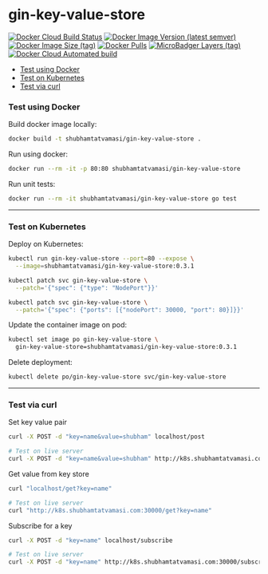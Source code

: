 # gin-key-value-store

[![Docker Cloud Build Status](https://img.shields.io/docker/cloud/build/shubhamtatvamasi/gin-key-value-store)](https://hub.docker.com/r/shubhamtatvamasi/gin-key-value-store)
[![Docker Image Version (latest semver)](https://img.shields.io/docker/v/shubhamtatvamasi/gin-key-value-store?sort=semver)](https://hub.docker.com/r/shubhamtatvamasi/gin-key-value-store)
[![Docker Image Size (tag)](https://img.shields.io/docker/image-size/shubhamtatvamasi/gin-key-value-store/latest)](https://hub.docker.com/r/shubhamtatvamasi/gin-key-value-store)
[![Docker Pulls](https://img.shields.io/docker/pulls/shubhamtatvamasi/gin-key-value-store)](https://hub.docker.com/r/shubhamtatvamasi/gin-key-value-store)
[![MicroBadger Layers (tag)](https://img.shields.io/microbadger/layers/shubhamtatvamasi/gin-key-value-store/latest)](https://hub.docker.com/r/shubhamtatvamasi/gin-key-value-store)
[![Docker Cloud Automated build](https://img.shields.io/docker/cloud/automated/shubhamtatvamasi/gin-key-value-store)](https://hub.docker.com/r/shubhamtatvamasi/gin-key-value-store)

- [Test using Docker](#test-using-docker)
- [Test on Kubernetes](#test-on-kubernetes)
- [Test via curl](#test-via-curl)

### Test using Docker

Build docker image locally:
```bash
docker build -t shubhamtatvamasi/gin-key-value-store .
```

Run using docker:
```bash
docker run --rm -it -p 80:80 shubhamtatvamasi/gin-key-value-store
```

Run unit tests:
```bash
docker run --rm -it shubhamtatvamasi/gin-key-value-store go test
```

---

### Test on Kubernetes

Deploy on Kubernetes:
```bash
kubectl run gin-key-value-store --port=80 --expose \
  --image=shubhamtatvamasi/gin-key-value-store:0.3.1

kubectl patch svc gin-key-value-store \
  --patch='{"spec": {"type": "NodePort"}}'

kubectl patch svc gin-key-value-store \
  --patch='{"spec": {"ports": [{"nodePort": 30000, "port": 80}]}}'
```

Update the container image on pod:
```bash
kubectl set image po gin-key-value-store \
  gin-key-value-store=shubhamtatvamasi/gin-key-value-store:0.3.1
```

Delete deployment:
```bash
kubectl delete po/gin-key-value-store svc/gin-key-value-store
```

---

### Test via curl

Set key value pair
```bash
curl -X POST -d "key=name&value=shubham" localhost/post

# Test on live server
curl -X POST -d "key=name&value=shubham" http://k8s.shubhamtatvamasi.com:30000/post
```

Get value from key store
```bash
curl "localhost/get?key=name"

# Test on live server
curl "http://k8s.shubhamtatvamasi.com:30000/get?key=name"
```

Subscribe for a key
```bash
curl -X POST -d "key=name" localhost/subscribe

# Test on live server
curl -X POST -d "key=name" http://k8s.shubhamtatvamasi.com:30000/subscribe
```
